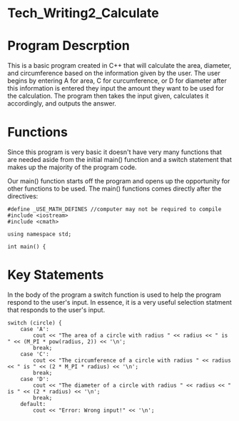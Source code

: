 # Tech_Writing2_Calculate
Program Descrption
===========================
This is a basic program created in C++ that will calculate the area, diameter, and circumference based on the information given by the user. The user begins by entering A for area, C for curcumference, or D for diameter after this information is entered they input the amount they want to be used for the calculation. 
The program then takes the input given, calculates it accordingly, and outputs the answer.

Functions
===========================
Since this program is very basic it doesn't have very many functions that are needed aside from the initial main() function and a switch statement that makes up the majority of the program code.

Our main() function starts off the program and opens up the opportunity for other functions to be used. The main() functions comes directly after the directives:

```
#define _USE_MATH_DEFINES //computer may not be required to compile
#include <iostream>
#include <cmath>

using namespace std;

int main() { 
```

Key Statements
==================================
In the body of the program a switch function is used to help the program respond to the user's input. In essence, it is a very useful selection statment that responds to the user's input.

```
switch (circle) {
	case 'A':
		cout << "The area of a circle with radius " << radius << " is " << (M_PI * pow(radius, 2)) << '\n';
		break;
	case 'C':
		cout << "The circumference of a circle with radius " << radius << " is " << (2 * M_PI * radius) << '\n';
		break;
	case 'D':
		cout << "The diameter of a circle with radius " << radius << " is " << (2 * radius) << '\n';
		break;
	default:
		cout << "Error: Wrong input!" << '\n';
```

